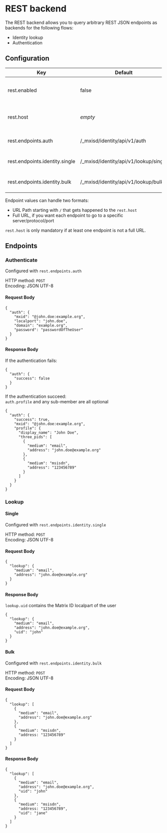 # REST backend
The REST backend allows you to query arbitrary REST JSON endpoints as backends for the following flows:
- Identity lookup
- Authentication

## Configuration
| Key                            | Default                               | Description                                          |
---------------------------------|---------------------------------------|------------------------------------------------------|
| rest.enabled                   | false                                 | Globally enable/disable the REST backend             |
| rest.host                      | *empty*                               | Default base URL to use for the different endpoints. |
| rest.endpoints.auth            | /_mxisd/identity/api/v1/auth          | Endpoint to validate credentials                     |
| rest.endpoints.identity.single | /_mxisd/identity/api/v1/lookup/single | Endpoint to lookup a single 3PID                     |
| rest.endpoints.identity.bulk   | /_mxisd/identity/api/v1/lookup/bulk   | Endpoint to lookup a list of 3PID                    |

Endpoint values can handle two formats:
- URL Path starting with `/` that gets happened to the `rest.host`
- Full URL, if you want each endpoint to go to a specific server/protocol/port

`rest.host` is only mandatory if at least one endpoint is not a full URL.

## Endpoints
### Authenticate
Configured with `rest.endpoints.auth`

HTTP method: `POST`  
Encoding: JSON UTF-8
  
#### Request Body
```
{
  "auth": {
    "mxid": "@john.doe:example.org",
    "localport": "john.doe",
    "domain": "example.org",
    "password": "passwordOfTheUser"
  }
}

```

#### Response Body
If the authentication fails:
```
{
  "auth": {
    "success": false
  }
}
```

If the authentication succeed:  
`auth.profile` and any sub-member are all optional
```
{
  "auth": {
    "success": true,
    "mxid": "@john.doe:example.org",
    "profile": {
      "display_name": "John Doe",
      "three_pids": [
        {
          "medium": "email",
          "address": "john.doe@example.org"
        },
        {
          "medium": "msisdn",
          "address": "123456789"
        }
      ]
    }
  }
}
```

### Lookup
#### Single
Configured with `rest.endpoints.identity.single`

HTTP method: `POST`  
Encoding: JSON UTF-8  
  
#### Request Body
```
{
  "lookup": {
    "medium": "email",
    "address": "john.doe@example.org"
  }
}
```

#### Response Body
`lookup.uid` contains the Matrix ID localpart of the user

```
{
  "lookup": {
    "medium": "email",
    "address": "john.doe@example.org",
    "uid": "john"
  }
}

```

#### Bulk
Configured with `rest.endpoints.identity.bulk`

HTTP method: `POST`  
Encoding: JSON UTF-8  
  
#### Request Body
```
{
  "lookup": [
    {
      "medium": "email",
      "address": "john.doe@example.org"
    },
    {
      "medium": "msisdn",
      "address: "123456789"
    }
  ]
}
```

#### Response Body
```
{
  "lookup": [
    {
      "medium": "email",
      "address": "john.doe@example.org",
      "uid": "john"
    },
    {
      "medium": "msisdn",
      "address: "123456789",
      "uid": "jane"
    }
  ]
}

```
